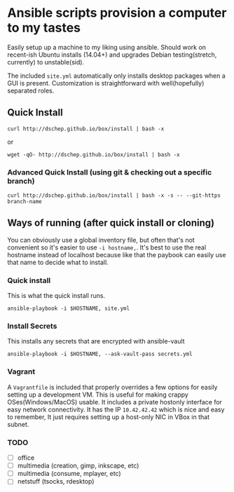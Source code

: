 # Ansible scripts provision a computer to my tastes

Easily setup up a machine to my liking using ansible. Should work on
recent-ish Ubuntu installs (14.04+) and upgrades Debian testing(stretch,
currently) to unstable(sid).

The included `site.yml` automatically only installs desktop packages when a GUI
is present. Customization is straightforward with well(hopefully) separated
roles.


## Quick Install

```
curl http://dschep.github.io/box/install | bash -x
```
or
```
wget -qO- http://dschep.github.io/box/install | bash -x
```

### Advanced Quick Install (using git & checking out a specific branch)
```
curl http://dschep.github.io/box/install | bash -x -s -- --git-https branch-name
```

## Ways of running (after quick install or cloning)
You can obviously use a global inventory file, but often that's not
convenient so it's easier to use `-i hostname,`. It's best to use the real
hostname instead of localhost because like that the paybook can easily use
that name to decide what to install.

### Quick install
This is what the quick install runs.
```
ansible-playbook -i $HOSTNAME, site.yml
```

### Install Secrets
This installs any secrets that are encrypted with ansible-vault
```
ansible-playbook -i $HOSTNAME, --ask-vault-pass secrets.yml
```

### Vagrant
A `Vagrantfile` is included that properly overrides a few options for easily setting up a development VM. This is useful for making crappy OSes(Windows/MacOS) usable. It includes a private hostonly interface for easy network connectivity. It has the IP `10.42.42.42` which is nice and easy to remember, It just requires setting up a host-only NIC in VBox in that subnet.

### TODO
 - [ ] office
 - [ ] multimedia (creation, gimp, inkscape, etc)
 - [ ] multimedia (consume, mplayer, etc)
 - [ ] netstuff (tsocks, rdesktop)
